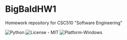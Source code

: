 # BigBaldHW1
Homework repository for CSC510 "Software Engineering"

![Python](https://img.shields.io/badge/Made_With-Python-blue)
![License - MIT](https://img.shields.io/badge/License-MIT-blue)
![Platform-Windows](https://img.shields.io/badge/Platform-Windows-blue)